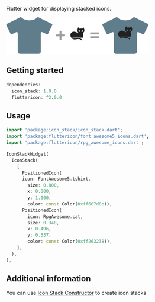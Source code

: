 <!-- 
This README describes the package. If you publish this package to pub.dev,
this README's contents appear on the landing page for your package.

For information about how to write a good package README, see the guide for
[writing package pages](https://dart.dev/guides/libraries/writing-package-pages). 

For general information about developing packages, see the Dart guide for
[creating packages](https://dart.dev/guides/libraries/create-library-packages)
and the Flutter guide for
[developing packages and plugins](https://flutter.dev/developing-packages). 
-->

Flutter widget for displaying stacked icons.

![shirt + cat](lib/tshirt_cat.PNG) 

## Getting started

```dart
dependencies:
  icon_stack: 1.0.0
  fluttericon: ^2.0.0  
```

## Usage 

```dart
import 'package:icon_stack/icon_stack.dart';
import 'package:fluttericon/font_awesome5_icons.dart';
import 'package:fluttericon/rpg_awesome_icons.dart';
```
```dart
IconStackWidget(
  IconStack(
    [
      PositionedIcon(
      icon: FontAwesome5.tshirt,
        size: 0.800,
        x: 0.000,
        y: 1.000,
        color: const Color(0xff607d8b)),
      PositionedIcon(
        icon: RpgAwesome.cat,
        size: 0.348,
        x: 0.496,
        y: 0.537,
        color: const Color(0xff263238)),
    ],
  ),
),
```

## Additional information

You can use [Icon Stack Constructor](https://aygistov.github.io/icon_stack_constructor/) to create icon stacks
